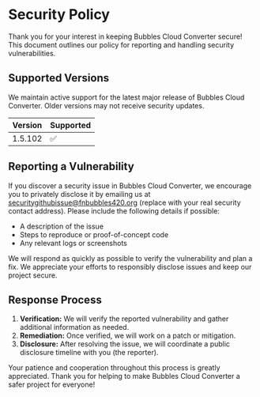 # Security Policy

Thank you for your interest in keeping Bubbles Cloud Converter secure! This document outlines our policy for reporting and handling security vulnerabilities.

## Supported Versions

We maintain active support for the latest major release of Bubbles Cloud Converter. Older versions may not receive security updates.

| Version | Supported          |
| ------- | ------------------ |
| 1.5.102   | :white_check_mark: |

## Reporting a Vulnerability

If you discover a security issue in Bubbles Cloud Converter, we encourage you to privately disclose it by emailing us at [securitygithubissue@fnbubbles420.org](mailto:securitygithubissue@fnbubbles420.org) (replace with your real security contact address). Please include the following details if possible:

- A description of the issue
- Steps to reproduce or proof-of-concept code
- Any relevant logs or screenshots

We will respond as quickly as possible to verify the vulnerability and plan a fix. We appreciate your efforts to responsibly disclose issues and keep our project secure.

## Response Process

1. **Verification:** We will verify the reported vulnerability and gather additional information as needed.  
2. **Remediation:** Once verified, we will work on a patch or mitigation.  
3. **Disclosure:** After resolving the issue, we will coordinate a public disclosure timeline with you (the reporter).  

Your patience and cooperation throughout this process is greatly appreciated. Thank you for helping to make Bubbles Cloud Converter a safer project for everyone!
